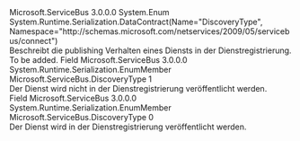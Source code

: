 <Type Name="DiscoveryType" FullName="Microsoft.ServiceBus.DiscoveryType">
  <TypeSignature Language="C#" Value="public enum DiscoveryType" />
  <TypeSignature Language="ILAsm" Value=".class public auto ansi sealed DiscoveryType extends System.Enum" />
  <TypeSignature Language="DocId" Value="T:Microsoft.ServiceBus.DiscoveryType" />
  <TypeSignature Language="VB.NET" Value="Public Enum DiscoveryType" />
  <TypeSignature Language="F#" Value="type DiscoveryType = " />
  <AssemblyInfo>
    <AssemblyName>Microsoft.ServiceBus</AssemblyName>
    <AssemblyVersion>3.0.0.0</AssemblyVersion>
  </AssemblyInfo>
  <Base>
    <BaseTypeName>System.Enum</BaseTypeName>
  </Base>
  <Attributes>
    <Attribute>
      <AttributeName>System.Runtime.Serialization.DataContract(Name="DiscoveryType", Namespace="http://schemas.microsoft.com/netservices/2009/05/servicebus/connect")</AttributeName>
    </Attribute>
  </Attributes>
  <Docs>
    <summary>Beschreibt die publishing Verhalten eines Diensts in der Dienstregistrierung.</summary>
    <remarks>To be added.</remarks>
  </Docs>
  <Members>
    <Member MemberName="Private">
      <MemberSignature Language="C#" Value="Private" />
      <MemberSignature Language="ILAsm" Value=".field public static literal valuetype Microsoft.ServiceBus.DiscoveryType Private = int32(1)" />
      <MemberSignature Language="DocId" Value="F:Microsoft.ServiceBus.DiscoveryType.Private" />
      <MemberSignature Language="VB.NET" Value="Private" />
      <MemberSignature Language="F#" Value="Private = 1" Usage="Microsoft.ServiceBus.DiscoveryType.Private" />
      <MemberType>Field</MemberType>
      <AssemblyInfo>
        <AssemblyName>Microsoft.ServiceBus</AssemblyName>
        <AssemblyVersion>3.0.0.0</AssemblyVersion>
      </AssemblyInfo>
      <Attributes>
        <Attribute>
          <AttributeName>System.Runtime.Serialization.EnumMember</AttributeName>
        </Attribute>
      </Attributes>
      <ReturnValue>
        <ReturnType>Microsoft.ServiceBus.DiscoveryType</ReturnType>
      </ReturnValue>
      <MemberValue>1</MemberValue>
      <Docs>
        <summary>Der Dienst wird nicht in der Dienstregistrierung veröffentlicht werden.</summary>
      </Docs>
    </Member>
    <Member MemberName="Public">
      <MemberSignature Language="C#" Value="Public" />
      <MemberSignature Language="ILAsm" Value=".field public static literal valuetype Microsoft.ServiceBus.DiscoveryType Public = int32(0)" />
      <MemberSignature Language="DocId" Value="F:Microsoft.ServiceBus.DiscoveryType.Public" />
      <MemberSignature Language="VB.NET" Value="Public" />
      <MemberSignature Language="F#" Value="Public = 0" Usage="Microsoft.ServiceBus.DiscoveryType.Public" />
      <MemberType>Field</MemberType>
      <AssemblyInfo>
        <AssemblyName>Microsoft.ServiceBus</AssemblyName>
        <AssemblyVersion>3.0.0.0</AssemblyVersion>
      </AssemblyInfo>
      <Attributes>
        <Attribute>
          <AttributeName>System.Runtime.Serialization.EnumMember</AttributeName>
        </Attribute>
      </Attributes>
      <ReturnValue>
        <ReturnType>Microsoft.ServiceBus.DiscoveryType</ReturnType>
      </ReturnValue>
      <MemberValue>0</MemberValue>
      <Docs>
        <summary>Der Dienst wird in der Dienstregistrierung veröffentlicht werden.</summary>
      </Docs>
    </Member>
  </Members>
</Type>